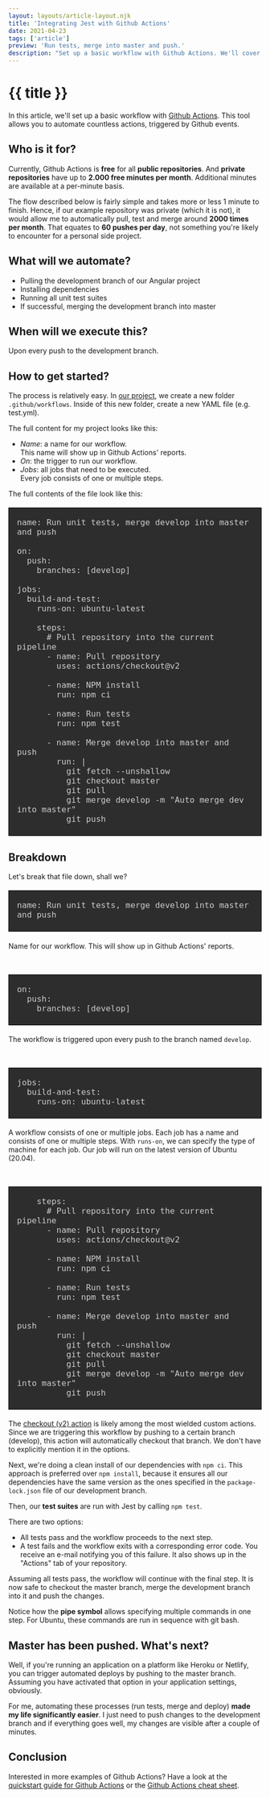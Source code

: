 ```yaml
---
layout: layouts/article-layout.njk
title: 'Integrating Jest with Github Actions'
date: 2021-04-23
tags: ['article']
preview: 'Run tests, merge into master and push.'
description: "Set up a basic workflow with Github Actions. We'll cover how to automate running tests (Jest) on a development branch, merging into master and pushing."
---
```


# {{ title }}

In this article, we'll set up a basic workflow with [Github Actions](https://github.com/features/actions). This tool allows you to automate countless actions, triggered by Github events.

## Who is it for?

Currently, Github Actions is **free** for all **public repositories**. And **private repositories** have up to **2.000 free minutes per month**. Additional minutes are available at a per-minute basis.

The flow described below is fairly simple and takes more or less 1 minute to finish. Hence, if our example repository was private (which it is not), it would allow me to automatically pull, test and merge around **2000 times per month**. That equates to **60 pushes per day**, not something you're likely to encounter for a personal side project.

## What will we automate?

- Pulling the development branch of our Angular project
- Installing dependencies
- Running all unit test suites
- If successful, merging the development branch into master

## When will we execute this?

Upon every push to the development branch.

## How to get started?

The process is relatively easy. In [our project](https://github.com/carlos-ds/iban), we create a new folder <code class="inline-code">.github/workflows</code>. Inside of this new folder, create a new YAML file (e.g. test.yml).

The full content for my project looks like this:

- _Name_: a name for our workflow.  
  This name will show up in Github Actions' reports.
- _On_: the trigger to run our workflow.
- _Jobs_: all jobs that need to be executed.  
  Every job consists of one or multiple steps.

The full contents of the file look like this:

<pre style="padding: 0 1rem; color: #ccc; background: #2d2d2d; border: 1px solid black; font-size: 1.2rem;">
<code>
name: Run unit tests, merge develop into master and push

on:
  push:
    branches: [develop]

jobs:
  build-and-test:
    runs-on: ubuntu-latest

    steps:
      # Pull repository into the current pipeline
      - name: Pull repository
        uses: actions/checkout@v2

      - name: NPM install
        run: npm ci

      - name: Run tests
        run: npm test

      - name: Merge develop into master and push
        run: |
          git fetch --unshallow
          git checkout master
          git pull
          git merge develop -m "Auto merge dev into master"
          git push
</code>
</pre>

## Breakdown

Let's break that file down, shall we?

<pre style="padding: 0 1rem; color: #ccc; background: #2d2d2d; border: 1px solid black; font-size: 1.2rem;">
<code>
name: Run unit tests, merge develop into master and push
</code>
</pre>

Name for our workflow. This will show up in Github Actions' reports.

<pre style="margin-top: 3rem; padding: 0 1rem; color: #ccc; background: #2d2d2d; border: 1px solid black; font-size: 1.2rem;">
<code>
on:
  push:
    branches: [develop]
</code>
</pre>

The workflow is triggered upon every push to the branch named <code class="inline-code">develop</code>.

<pre style="margin-top: 3rem; padding: 0 1rem; color: #ccc; background: #2d2d2d; border: 1px solid black; font-size: 1.2rem;">
<code>
jobs:
  build-and-test:
    runs-on: ubuntu-latest
</code>
</pre>

A workflow consists of one or multiple jobs. Each job has a name and consists of one or multiple steps. With <code class="inline-code">runs-on</code>, we can specify the type of machine for each job. Our job will run on the latest version of Ubuntu (20.04).

<pre style="margin-top: 3rem; padding: 0 1rem; color: #ccc; background: #2d2d2d; border: 1px solid black; font-size: 1.2rem;">
<code>
    steps:
      # Pull repository into the current pipeline
      - name: Pull repository
        uses: actions/checkout@v2

      - name: NPM install
        run: npm ci

      - name: Run tests
        run: npm test

      - name: Merge develop into master and push
        run: |
          git fetch --unshallow
          git checkout master
          git pull
          git merge develop -m "Auto merge dev into master"
          git push
</code>
</pre>

The [checkout (v2) action](https://github.com/actions/checkout) is likely among the most wielded custom actions. Since we are triggering this workflow by pushing to a certain branch (develop), this action will automatically checkout that branch. We don't have to explicitly mention it in the options.

Next, we're doing a clean install of our dependencies with <code class="inline-code">npm ci</code>. This approach is preferred over <code class="inline-code">npm install</code>, because it ensures all our dependencies have the same version as the ones specified in the <code class="inline-code">package-lock.json</code> file of our development branch.

Then, our **test suites** are run with Jest by calling <code class="inline-code">npm test</code>.

There are two options:

- All tests pass and the workflow proceeds to the next step.
- A test fails and the workflow exits with a corresponding error code. You receive an e-mail notifying you of this failure. It also shows up in the "Actions" tab of your repository.

Assuming all tests pass, the workflow will continue with the final step. It is now safe to checkout the master branch, merge the development branch into it and push the changes.

Notice how the **pipe symbol** allows specifying multiple commands in one step. For Ubuntu, these commands are run in sequence with git bash.

## Master has been pushed. What's next?

Well, if you're running an application on a platform like Heroku or Netlify, you can trigger automated deploys by pushing to the master branch. Assuming you have activated that option in your application settings, obviously.

For me, automating these processes (run tests, merge and deploy) **made my life significantly easier**. I just need to push changes to the development branch and if everything goes well, my changes are visible after a couple of minutes.

## Conclusion

Interested in more examples of Github Actions? Have a look at the [quickstart guide for Github Actions](https://docs.github.com/en/actions/quickstart) or the [Github Actions cheat sheet](https://resources.github.com/whitepapers/GitHub-Actions-Cheat-sheet/).
